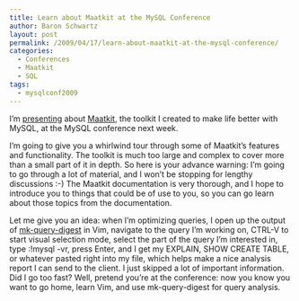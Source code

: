 ```yaml
---
title: Learn about Maatkit at the MySQL Conference
author: Baron Schwartz
layout: post
permalink: /2009/04/17/learn-about-maatkit-at-the-mysql-conference/
categories:
  - Conferences
  - Maatkit
  - SQL
tags:
  - mysqlconf2009
---
```

I&#8217;m [presenting][1] about [Maatkit][2], the toolkit I created to make life better with MySQL, at the MySQL conference next week.

I&#8217;m going to give you a whirlwind tour through some of Maatkit&#8217;s features and functionality. The toolkit is much too large and complex to cover more than a small part of it in depth. So here is your advance warning: I&#8217;m going to go through a lot of material, and I won&#8217;t be stopping for lengthy discussions :-) The Maatkit documentation is very thorough, and I hope to introduce you to things that could be of use to you, so you can go learn about those topics from the documentation.

Let me give you an idea: when I&#8217;m optimizing queries, I open up the output of [mk-query-digest][3] in Vim, navigate to the query I&#8217;m working on, CTRL-V to start visual selection mode, select the part of the query I&#8217;m interested in, type :!mysql -vr, press Enter, and I get my EXPLAIN, SHOW CREATE TABLE, or whatever pasted right into my file, which helps make a nice analysis report I can send to the client. I just skipped a lot of important information. Did I go too fast? Well, pretend you&#8217;re at the conference: now you know you want to go home, learn Vim, and use mk-query-digest for query analysis.

 [1]: http://www.mysqlconf.com/mysql2009/public/schedule/detail/5677
 [2]: http://www.maatkit.org/
 [3]: http://www.maatkit.org/doc/mk-query-digest.html